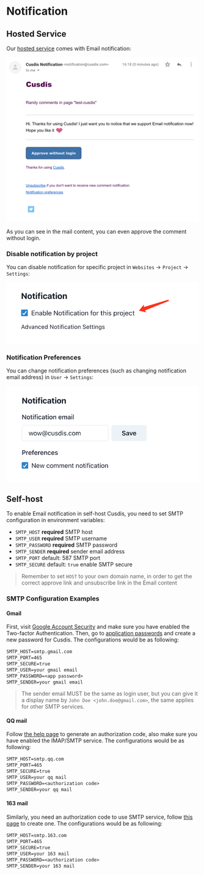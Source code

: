 # Notification

## Hosted Service

Our [hosted service](https://cusdis.com/dashboard) comes with Email notification:

![](../images/email.png ':size=600')

As you can see in the mail content, you can even approve the comment without login.

### Disable notification by project

You can disable notification for specific project in `Websites` -> `Project` -> `Settings`:

![](../images/disable-notification-in-project.png ':size=400')

### Notification Preferences

You can change notification preferences (such as changing notification email address) in `User` -> `Settings`:

![](../images/advance-notification-settings.png ':size=400')

## Self-host

To enable Email notification in self-host Cusdis, you need to set SMTP configuration in environment variables:

- `SMTP_HOST` **required** SMTP host
- `SMTP_USER` **required** SMTP username
- `SMTP_PASSWORD` **required** SMTP password
- `SMTP_SENDER` **required** sender email address
- `SMTP_PORT` default: 587 SMTP port
- `SMTP_SECURE` default: `true` enable SMTP secure

> Remember to set `HOST` to your own domain name, in order to get the correct approve link and unsubscribe link in the Email content

### SMTP Configuration Examples

#### Gmail

First, visit [Google Account Security](https://myaccount.google.com/security) and make sure you have enabled the Two-factor Authentication.
Then, go to [application passwords](https://myaccount.google.com/apppasswords) and create a new password for Cusdis. The configurations would be as following:

```
SMTP_HOST=smtp.gmail.com
SMTP_PORT=465
SMTP_SECURE=true
SMTP_USER=your gmail email
SMTP_PASSWORD=<app password>
SMTP_SENDER=your gmail email
```

> The sender email MUST be the same as login user, but you can give it a display name by `John Doe <john.doe@gmail.com>`, the same applies for other SMTP services.

#### QQ mail

Follow [the help page](http://service.mail.qq.com/cgi-bin/help?subtype=1&&id=28&&no=1001256) to generate an authorization code, also make sure you have enabled the IMAP/SMTP service. The configurations would be as following:

```
SMTP_HOST=smtp.qq.com
SMTP_PORT=465
SMTP_SECURE=true
SMTP_USER=your qq mail
SMTP_PASSWORD=<authorization code>
SMTP_SENDER=your qq mail
```

#### 163 mail

Similarly, you need an authorization code to use SMTP service, follow [this page](https://help.mail.163.com/faqDetail.do?code=d7a5dc8471cd0c0e8b4b8f4f8e49998b374173cfe9171305fa1ce630d7f67ac2cda80145a1742516) to create one. The configurations would be as following:

```
SMTP_HOST=smtp.163.com
SMTP_PORT=465
SMTP_SECURE=true
SMTP_USER=your 163 mail
SMTP_PASSWORD=<authorization code>
SMTP_SENDER=your 163 mail
```
